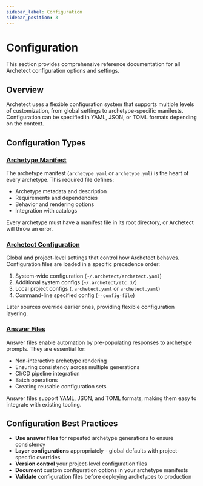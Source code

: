 ```yaml
---
sidebar_label: Configuration
sidebar_position: 3
---
```


# Configuration

This section provides comprehensive reference documentation for all Archetect configuration options and settings.

## Overview

Archetect uses a flexible configuration system that supports multiple levels of customization, from global settings to archetype-specific manifests. Configuration can be specified in YAML, JSON, or TOML formats depending on the context.

## Configuration Types

### [Archetype Manifest](./archetype-manifest)

The archetype manifest (`archetype.yaml` or `archetype.yml`) is the heart of every archetype. This required file defines:

- Archetype metadata and description
- Requirements and dependencies
- Behavior and rendering options
- Integration with catalogs

Every archetype must have a manifest file in its root directory, or Archetect will throw an error.

### [Archetect Configuration](./archetect-configuration)

Global and project-level settings that control how Archetect behaves. Configuration files are loaded in a specific precedence order:

1. System-wide configuration (`~/.archetect/archetect.yaml`)
2. Additional system configs (`~/.archetect/etc.d/`)
3. Local project configs (`.archetect.yaml` or `archetect.yaml`)
4. Command-line specified config (`--config-file`)

Later sources override earlier ones, providing flexible configuration layering.

### [Answer Files](./answer-files)

Answer files enable automation by pre-populating responses to archetype prompts. They are essential for:

- Non-interactive archetype rendering
- Ensuring consistency across multiple generations
- CI/CD pipeline integration
- Batch operations
- Creating reusable configuration sets

Answer files support YAML, JSON, and TOML formats, making them easy to integrate with existing tooling.

## Configuration Best Practices

- **Use answer files** for repeated archetype generations to ensure consistency
- **Layer configurations** appropriately - global defaults with project-specific overrides
- **Version control** your project-level configuration files
- **Document** custom configuration options in your archetype manifests
- **Validate** configuration files before deploying archetypes to production
